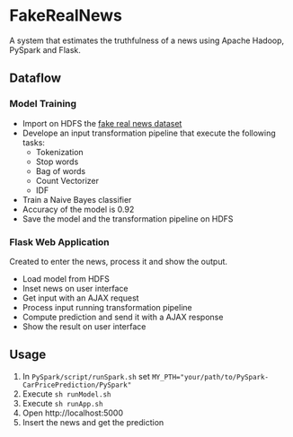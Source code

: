 # FakeRealNews
A system that estimates the truthfulness of a news using Apache Hadoop, PySpark and Flask.
## Dataflow
### Model Training
- Import on HDFS the [fake real news dataset](https://www.kaggle.com/datasets/bjoernjostein/fake-news-data-set)
- Develope an input transformation pipeline that execute the following tasks:
  - Tokenization
  - Stop words
  - Bag of words
  - Count Vectorizer
  - IDF
 - Train a Naive Bayes classifier
 - Accuracy of the model is 0.92
 - Save the model and the transformation pipeline on HDFS
 ### Flask Web Application
 Created to enter the news, process it and show the output.
 - Load model from HDFS
 - Inset news on user interface
 - Get input with an AJAX request
 - Process input running transformation pipeline
 - Compute prediction and send it with a AJAX response
 - Show the result on user interface
## Usage
1. In ```PySpark/script/runSpark.sh``` set ```MY_PTH="your/path/to/PySpark-CarPricePrediction/PySpark" ``` 
2. Execute ```sh runModel.sh```   
3. Execute ```sh runApp.sh```
4. Open http://localhost:5000 
5. Insert the news and get the prediction
